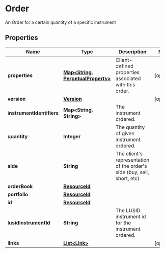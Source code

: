 

# Order

An Order for a certain quantity of a specific instrument
## Properties

Name | Type | Description | Notes
------------ | ------------- | ------------- | -------------
**properties** | [**Map&lt;String, PerpetualProperty&gt;**](PerpetualProperty.md) | Client-defined properties associated with this order. |  [optional]
**version** | [**Version**](Version.md) |  |  [optional]
**instrumentIdentifiers** | **Map&lt;String, String&gt;** | The instrument ordered. | 
**quantity** | **Integer** | The quantity of given instrument ordered. | 
**side** | **String** | The client&#39;s representation of the order&#39;s side (buy, sell, short, etc) | 
**orderBook** | [**ResourceId**](ResourceId.md) |  | 
**portfolio** | [**ResourceId**](ResourceId.md) |  | 
**id** | [**ResourceId**](ResourceId.md) |  | 
**lusidInstrumentId** | **String** | The LUSID instrument id for the instrument ordered. | 
**links** | [**List&lt;Link&gt;**](Link.md) |  |  [optional]



